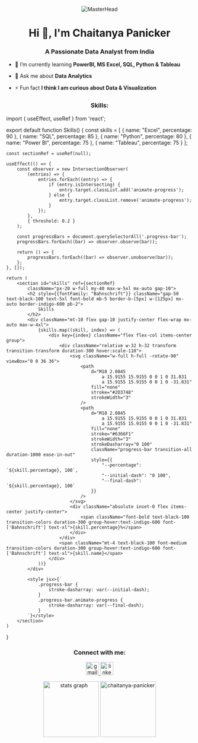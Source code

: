 <div align="center">
  
![MasterHead](https://media.licdn.com/dms/image/v2/D4D16AQFtQm1V5xx7_w/profile-displaybackgroundimage-shrink_200_800/profile-displaybackgroundimage-shrink_200_800/0/1710870009359?e=2147483647&v=beta&t=cIZvlOB6_rB053_id6XabKgAprryKmT20PYaSfkCl_A)

</div>

<h1 align="center">Hi 👋, I'm Chaitanya Panicker</h1>
<h3 align="center">A Passionate Data Analyst from India</h3>

- 🌱 I’m currently learning **PowerBI, MS Excel, SQL, Python & Tableau**
  
- 💬 Ask me about **Data Analytics**

- ⚡ Fun fact **I think I am curious about Data & Visualization**

<h3 align="center">Skills:</h3>
import { useEffect, useRef } from 'react';

export default function Skills() { 
	const skills = [
		{ name: "Excel", percentage: 90 },
		{ name: "SQL", percentage: 85 },
		{ name: "Python", percentage: 80 },
		{ name: "Power BI", percentage: 75 },
		{ name: "Tableau", percentage: 75 }
	];

	const sectionRef = useRef(null);

	useEffect(() => {
		const observer = new IntersectionObserver(
			(entries) => {
				entries.forEach((entry) => {
					if (entry.isIntersecting) {
						entry.target.classList.add('animate-progress');
					} else {
						entry.target.classList.remove('animate-progress');
					}
				});
			},
			{ threshold: 0.2 }
		);

		const progressBars = document.querySelectorAll('.progress-bar');
		progressBars.forEach((bar) => observer.observe(bar));

		return () => {
			progressBars.forEach((bar) => observer.unobserve(bar));
		};
	}, []);

	return ( 
		<section id="skills" ref={sectionRef}
			className="px-20 w-full my-40 max-w-5xl mx-auto gap-10"> 
			<h2 style={{fontFamily: "Bahnschrift"}} className="gap-50 text-black-100 text-5xl font-bold mb-5 border-b-[5px] w-[125px] mx-auto border-indigo-600 pb-2">
				Skills
			</h2> 
			<div className="mt-10 flex gap-10 justify-center flex-wrap mx-auto max-w-4xl">
				{skills.map((skill, index) => (
					<div key={index} className="flex flex-col items-center group">
						<div className="relative w-32 h-32 transform transition-transform duration-300 hover:scale-110">
							<svg className="w-full h-full -rotate-90" viewBox="0 0 36 36">
								<path
									d="M18 2.0845
										a 15.9155 15.9155 0 0 1 0 31.831
										a 15.9155 15.9155 0 0 1 0 -31.831"
									fill="none"
									stroke="#2D3748"
									strokeWidth="3"
								/>
								<path
									d="M18 2.0845
										a 15.9155 15.9155 0 0 1 0 31.831
										a 15.9155 15.9155 0 0 1 0 -31.831"
									fill="none"
									stroke="#6366F1"
									strokeWidth="3"
									strokeDasharray="0 100"
									className="progress-bar transition-all duration-1000 ease-in-out"
									style={{
										"--percentage": `${skill.percentage}, 100`,
										"--initial-dash": "0 100",
										"--final-dash": `${skill.percentage}, 100`
									}}
								/>
							</svg>
							<div className="absolute inset-0 flex items-center justify-center">
								<span className="font-bold text-black-100 transition-colors duration-300 group-hover:text-indigo-600 font-['Bahnschrift'] text-xl">{skill.percentage}%</span>
							</div>
						</div>
						<span className="mt-4 text-black-100 font-medium transition-colors duration-300 group-hover:text-indigo-600 font-['Bahnschrift'] text-xl">{skill.name}</span>
					</div>
				))}
			</div>

			<style jsx>{`
				.progress-bar {
					stroke-dasharray: var(--initial-dash);
				}
				.progress-bar.animate-progress {
					stroke-dasharray: var(--final-dash);
				}
			`}</style>
		</section> 
	) 
}


<div align="center">
<h3 align="center">Connect with me:</h3>
<p align="center">
<a href="mailto:chaitanya.panicker98@gmail.com" target="_blank">
  <img src="https://img.shields.io/static/v1?message=Gmail&logo=gmail&label=&color=D14836&logoColor=white&labelColor=&style=for-the-badge" height="35" alt="gmail logo" />
</a>


<a href="https://www.linkedin.com/in/chaitanyapanicker98/" target="_blank">
  <img src="https://img.shields.io/static/v1?message=LinkedIn&logo=linkedin&label=&color=0077B5&logoColor=white&labelColor=&style=for-the-badge" height="35" alt="linkedin logo" />
</a>
</p>

<div align="center">
  <img src="https://github-readme-stats.vercel.app/api?username=chaitanya-panicker&hide_title=false&hide_rank=true&show_icons=true&include_all_commits=true&count_private=true&disable_animations=false&theme=dracula&locale=en&hide_border=false" height="150" alt="stats graph"  />
  <img src="https://github-readme-streak-stats.herokuapp.com/?user=chaitanya-panicker&" alt="chaitanya-panicker" height="150"/>
</div>
